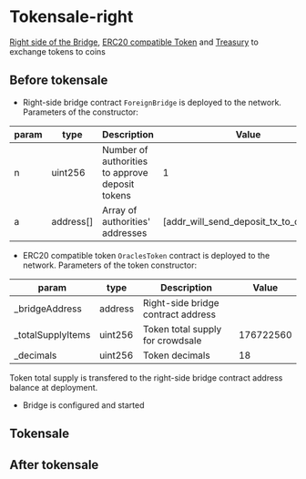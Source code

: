 # Tokensale-right

[Right side of the Bridge](bridge-right.sol), [ERC20 compatible Token](https://github.com/oraclesorg/treasury/blob/master/contracts/OraclesToken.sol) and [Treasury](https://github.com/oraclesorg/treasury/blob/master/contracts/Treasury.sol) to exchange tokens to coins

## Before tokensale

- Right-side bridge contract `ForeignBridge` is deployed to the network. Parameters of the constructor: 

| param |   type    |                  Description                    |    Value                                |
|-------|-----------|-------------------------------------------------|-----------------------------------------|
| n     | uint256   | Number of authorities to approve deposit tokens | 1                                       |
| a     | address[] | Array of authorities' addresses                 | [addr_will_send_deposit_tx_to_contract] |

- ERC20 compatible token `OraclesToken` contract is deployed to the network. Parameters of the token constructor: 

| param             |  type   |            Description             |   Value    |
|-------------------|---------|------------------------------------|------------|
| _bridgeAddress    | address | Right-side bridge contract address |            |
| _totalSupplyItems | uint256 | Token total supply for crowdsale   | 176722560  |
| _decimals         | uint256 | Token decimals                     | 18         |

Token total supply is transfered to the right-side bridge contract address balance at deployment.
- Bridge is configured and started


## Tokensale

## After tokensale


